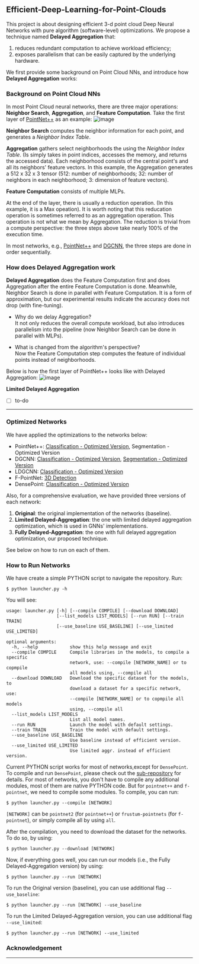 ## Efficient-Deep-Learning-for-Point-Clouds
This project is about designing efficient 3-d point cloud Deep Neural Networks with pure algorithm (software-level) optimizations. We propose a technique named **Delayed Aggregation** that:
1. reduces redundant computation to achieve workload efficiency; 
2. exposes parallelism that can be easily captured by the underlying hardware.

We first provide some background on Point Cloud NNs, and introduce how **Delayed Aggregation** works: 

### Background on Point Cloud NNs
In most Point Cloud neural networks, there are three major operations: **Neighbor Search**, **Aggregation**, and **Feature Computation**.
Take the first layer of [PointNet++](https://github.com/charlesq34/pointnet2) as an example: 
![image](https://user-images.githubusercontent.com/19209239/86542069-20c5b100-bee0-11ea-9f63-5eb19cdaf63c.png)

**Neighbor Search** computes the neighbor information for each point, and generates a *Neighbor Index Table*. 

**Aggregation** gathers select neighborhoods the using the *Neighbor Index Table*. (Is simply takes in point indices, accesses the memory, and returns the accessed data). Each neighborhood consists of the central point's and all its neighbors' feature vectors. In this example, the Aggregation generates a 512 x 32 x 3 tensor (512: number of neighborhoods; 32: number of neighbors in each neighborhood; 3: dimension of feature vectors). 

**Feature Computation** consists of multiple MLPs. 

At the end of the layer, there is usually a reduction operation. (In this example, it is a Max opeation). It is worth noting that this reducation operation is sometimes referred to as an aggregation operation. This operation is not what we mean by Aggregation. The reduction is trivial from a compute perspective: the three steps above take nearly 100% of the execution time. 

In most networks, e.g., [PointNet++](https://github.com/charlesq34/pointnet2) and [DGCNN](https://github.com/WangYueFt/dgcnn), the three steps are done in order sequentially.

### How does Delayed Aggregation work

**Delayed Aggregation** does the Feature Computation first and does Aggregation after the entire Feature Computation is done. Meanwhile, Neighbor Search is done in parallel with Feature Computation. It is a form of approximation, but our experimental results indicate the accuracy does not drop (with fine-tuning). 
- Why do we delay Aggregation? </br>
It not only reduces the overall compute workload, but also introduces parallelism into the pipeline (now Neighbor Search can be done in parallel with MLPs). 

- What is changed from the algorithm's perspective?</br> 
Now the Feature Computation step computes the feature of individual points instead of neighborhoods.

Below is how the first layer of PointNet++ looks like with Delayed Aggregation: 
![image](https://user-images.githubusercontent.com/19209239/86542082-32a75400-bee0-11ea-82ce-dacac1fc8812.png) 

**Limited Delayed Aggregation**
- [ ] to-do
------------------

### Optimized Networks
We have applied the optimizations to the networks below:

- PointNet++: [Classification - Optimized Version](https://github.com/horizon-research/Efficient-Deep-Learning-for-Point-Clouds/tree/master/Networks/pointnet2), Segmentation - Optimized Version
- DGCNN: [Classification - Optimized Version](https://github.com/horizon-research/Efficient-Deep-Learning-for-Point-Clouds/tree/master/Networks/dgcnn), [Segmentation - Optimized Version](https://github.com/horizon-research/Efficient-Deep-Learning-for-Point-Clouds/tree/master/Networks/dgcnn/part_seg)
- LDGCNN: [Classification - Optimized Version](https://github.com/horizon-research/Efficient-Deep-Learning-for-Point-Clouds/tree/master/Networks/ldgcnn)
- F-PointNet: [3D Detection](https://github.com/horizon-research/Efficient-Deep-Learning-for-Point-Clouds/tree/master/Networks/frustum-pointnets)
- DensePoint: [Classification - Optimized Version](https://github.com/horizon-research/Efficient-Deep-Learning-for-Point-Clouds/tree/master/Networks/DensePoint)

Also, for a comprehensive evaluation, we have provided three versions of each network: 
1. **Original**: the original implementation of the networks (baseline).
2. **Limited Delayed-Aggregation**: the one with limited delayed aggregation optimization, which is used in GNNs' implementations.
3. **Fully Delayed-Aggregation**: the one with full delayed aggregation optimization, our proposed technique.

See below on how to run on each of them. 

### How to Run Networks
We have create a simple PYTHON script to navigate the repository. Run:
```
$ python launcher.py -h
```
You will see:
```                    
usage: launcher.py [-h] [--compile COMPILE] [--download DOWNLOAD]
                   [--list_models LIST_MODELS] [--run RUN] [--train TRAIN]
                   [--use_baseline USE_BASELINE] [--use_limited USE_LIMITED]

optional arguments:
  -h, --help            show this help message and exit
  --compile COMPILE     Compile libraries in the models, to compile a specific
                        network, use: --compile [NETWORK_NAME] or to copmpile
                        all models using, --compile all
  --download DOWNLOAD   Download the specific dataset for the models, to
                        download a dataset for a specific network, use:
                        --compile [NETWORK_NAME] or to copmpile all models
                        using, --compile all
  --list_models LIST_MODELS
                        List all model names.
  --run RUN             Launch the model with default settings.
  --train TRAIN         Train the model with default settings.
  --use_baseline USE_BASELINE
                        Use baseline instead of efficient version.
  --use_limited USE_LIMITED
                        Use limited aggr. instead of efficient version.
```
Current PYTHON script works for most of networks,except for `DensePoint`. To compile and run `DensePoint`, please check out the [sub-repository](https://github.com/horizon-research/Efficient-Deep-Learning-for-Point-Clouds/tree/master/Networks/DensePoint) for details.  For most of networks, you don't have to compile any additional modules, most of them are native PYTHON code. But for `pointnet++` and `f-pointnet`, we need to compile some modules. To compile, you can run:
```
$ python launcher.py --compile [NETWORK]
```
`[NETWORK]` can be `pointnet2` (for `pointnet++`) or `frustum-pointnets` (for `f-pointnet`), or simply compile all by using `all`.

After the compilation, you need to download the dataset for the networks. To do so, by using:
```
$ python launcher.py --download [NETWORK]
```

Now, if everything goes well, you can run our models (i.e., the Fully Delayed-Aggregation version) by using:
```
$ python launcher.py --run [NETWORK]
```
To run the Original version (baseline), you can use additional flag `--use_baseline`:
```
$ python launcher.py --run [NETWORK] --use_baseline
```
To run the Limited Delayed-Aggregation version, you can use additional flag `--use_limited`:
```
$ python launcher.py --run [NETWORK] --use_limited
```


### Acknowledgement ###
------------------
